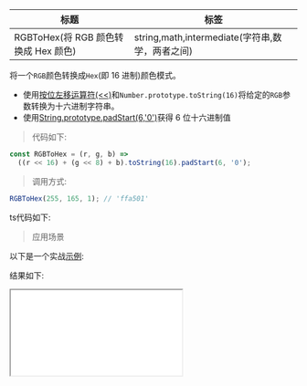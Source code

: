 | 标题                                 | 标签                                            |
| ------------------------------------ | ----------------------------------------------- |
| RGBToHex(将 RGB 颜色转换成 Hex 颜色) | string,math,intermediate(字符串,数学，两者之间) |

将一个`RGB`颜色转换成`Hex`(即 16 进制)颜色模式。

- 使用[按位左移运算符(<<)](https://segmentfault.com/a/1190000018241410)和`Number.prototype.toString(16)`将给定的`RGB`参数转换为十六进制字符串。
- 使用[String.prototype.padStart(6,'0')](https://developer.mozilla.org/en-US/docs/Web/JavaScript/Reference/Global_Objects/String/padStart)获得 6 位十六进制值

> 代码如下:

```js
const RGBToHex = (r, g, b) =>
  ((r << 16) + (g << 8) + b).toString(16).padStart(6, '0');
```

> 调用方式:

```js
RGBToHex(255, 165, 1); // 'ffa501'
```

ts代码如下:

<div class="code-editor" data-url="codes/javascript/ts/rgb-to-hex.ts" data-language="typescript"></div>

> 应用场景

以下是一个实战<a href="codes/javascript/html/rgb-to-hex.html" target="_blank" rel="noopener noreferrer">示例</a>:

<div class="code-editor" data-url="codes/javascript/html/rgb-to-hex.html" data-language="html"></div>

结果如下:

<iframe src="codes/javascript/html/rgb-to-hex.html"></iframe>
